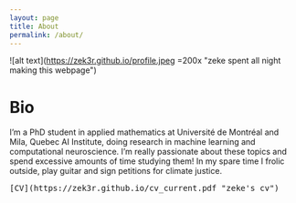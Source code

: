 ```yaml
---
layout: page
title: About
permalink: /about/
---
```




![alt text](https://zek3r.github.io/profile.jpeg =200x "zeke spent all night making this webpage")

# Bio

I’m a PhD student in applied mathematics at Université de Montréal and Mila, Quebec AI Institute, doing research in machine learning and computational neuroscience. I’m really passionate about these topics and spend excessive amounts of time studying them! In my spare time I frolic outside, play guitar and sign petitions for climate justice.

<pre>
[CV](https://zek3r.github.io/cv_current.pdf "zeke's cv")		[Publications](https://scholar.google.ca/citations?user=KwgL380AAAAJ&hl=en&oi=ao "google scholar")
<pre>
